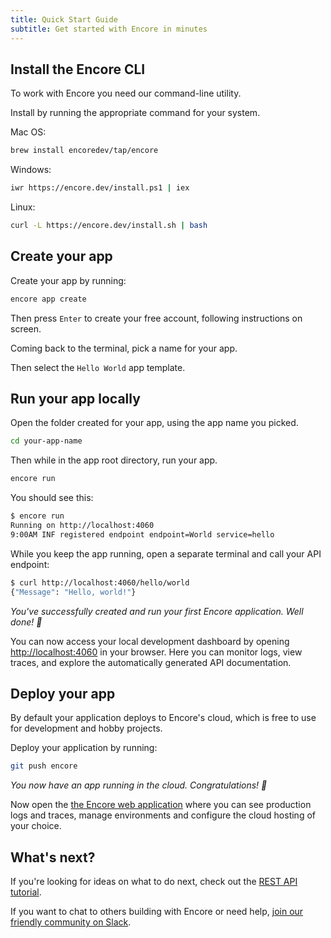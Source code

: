 ```yaml
---
title: Quick Start Guide
subtitle: Get started with Encore in minutes
---
```

## Install the Encore CLI
To work with Encore you need our command-line utility.

Install by running the appropriate command for your system.

Mac OS:
```bash
brew install encoredev/tap/encore
```

Windows:
```bash
iwr https://encore.dev/install.ps1 | iex
```

Linux:
```bash
curl -L https://encore.dev/install.sh | bash
```

## Create your app
Create your app by running:
```bash
encore app create
```

Then press `Enter` to create your free account, following instructions on screen.

Coming back to the terminal, pick a name for your app.

Then select the `Hello World` app template.

## Run your app locally

Open the folder created for your app, using the app name you picked.
```bash
cd your-app-name
```

Then while in the app root directory, run your app.
```bash
encore run
```

You should see this:

```bash
$ encore run
Running on http://localhost:4060
9:00AM INF registered endpoint endpoint=World service=hello
```

While you keep the app running, open a separate terminal and call your API endpoint:

```bash
$ curl http://localhost:4060/hello/world
{"Message": "Hello, world!"}
```

_You've successfully created and run your first Encore application. Well done! 🎉_

You can now access your local development dashboard by opening [http://localhost:4060](http://localhost:4060) in your browser. Here you can monitor logs, view traces, and explore the automatically generated API documentation.


## Deploy your app

By default your application deploys to Encore's cloud, which is free to use for development and hobby projects.

Deploy your application by running:

```bash
git push encore
```

_You now have an app running in the cloud. Congratulations! 🚀_
  
Now open the [the Encore web application](https://app.encore.dev) where you can see production logs and traces, manage environments and configure the cloud hosting of your choice.

## What's next?

If you're looking for ideas on what to do next, check out the [REST API tutorial](https://encore.dev/docs/tutorials/rest-api).

If you want to chat to others building with Encore or need help, [join our friendly community on Slack](https://encore.dev/slack).
